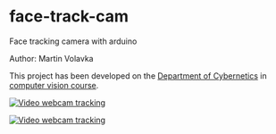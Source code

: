 face-track-cam
==============

Face tracking camera with arduino


Author: Martin Volavka


This project has been developed on the [Department of Cybernetics](http://www.kky.zcu.cz/en) in [computer vision course](http://www.kky.zcu.cz/cs/courses/zdo).


[![Video webcam tracking](https://img.youtube.com/vi/euMbNVPRXpU/0.jpg)](http://youtu.be/euMbNVPRXpU)



[![Video webcam tracking](https://img.youtube.com/vi/qTBb8LZght8/0.jpg)](https://www.youtube.com/watch?v=qTBb8LZght8)
